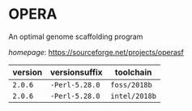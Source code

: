 # OPERA

An optimal genome scaffolding program

*homepage*: <https://sourceforge.net/projects/operasf>

version | versionsuffix | toolchain
--------|---------------|----------
``2.0.6`` | ``-Perl-5.28.0`` | ``foss/2018b``
``2.0.6`` | ``-Perl-5.28.0`` | ``intel/2018b``
